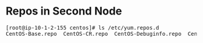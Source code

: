 # Repos in Second Node

<pre class="prettyprint">
[root@ip-10-1-2-155 centos]# ls /etc/yum.repos.d
CentOS-Base.repo  CentOS-CR.repo  CentOS-Debuginfo.repo  CentOS-fasttrack.repo  CentOS-Media.repo  CentOS-Sources.repo  CentOS-Vault.repo  cloudera-manager.repo
</pre>
